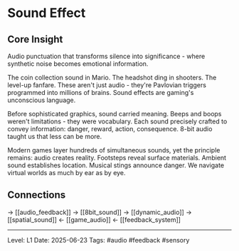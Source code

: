 # Sound Effect

## Core Insight
Audio punctuation that transforms silence into significance - where synthetic noise becomes emotional information.

The coin collection sound in Mario. The headshot ding in shooters. The level-up fanfare. These aren't just audio - they're Pavlovian triggers programmed into millions of brains. Sound effects are gaming's unconscious language.

Before sophisticated graphics, sound carried meaning. Beeps and boops weren't limitations - they were vocabulary. Each sound precisely crafted to convey information: danger, reward, action, consequence. 8-bit audio taught us that less can be more.

Modern games layer hundreds of simultaneous sounds, yet the principle remains: audio creates reality. Footsteps reveal surface materials. Ambient sound establishes location. Musical stings announce danger. We navigate virtual worlds as much by ear as by eye.

## Connections
→ [[audio_feedback]]
→ [[8bit_sound]]
→ [[dynamic_audio]]
→ [[spatial_sound]]
← [[game_audio]]
← [[feedback_system]]

---
Level: L1
Date: 2025-06-23
Tags: #audio #feedback #sensory